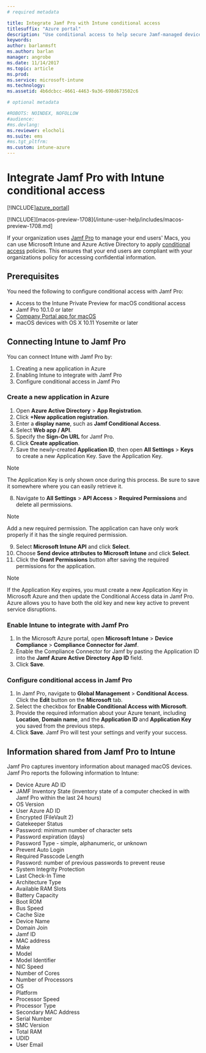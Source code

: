 ```yaml
---
# required metadata

title: Integrate Jamf Pro with Intune conditional access
titlesuffix: "Azure portal"
description: "Use conditional access to help secure Jamf-managed devices."
keywords:
author: barlanmsft
ms.author: barlan
manager: angrobe
ms.date: 11/14/2017
ms.topic: article
ms.prod:
ms.service: microsoft-intune
ms.technology:
ms.assetid: 4b6dcbcc-4661-4463-9a36-698d673502c6

# optional metadata

#ROBOTS: NOINDEX, NOFOLLOW
#audience:
#ms.devlang:
ms.reviewer: elocholi
ms.suite: ems
#ms.tgt_pltfrm:
ms.custom: intune-azure
---
```


# Integrate Jamf Pro with Intune conditional access

[!INCLUDE][azure_portal](/includes/azure_portal.md)]

[!INCLUDE][macos-preview-1708](/intune-user-help/includes/macos-preview-1708.md]

If your organization uses [Jamf Pro](https://www.jamf.com) to manage your end users' Macs, you can use Microsoft Intune and Azure Active Directory to apply [conditional access](conditional-access.md) policies. This ensures that your end users are compliant with your organizations policy for accessing confidential information.

## Prerequisites

You need the following to configure conditional access with Jamf Pro:

- Access to the Intune Private Preview for macOS conditional access
- Jamf Pro 10.1.0 or later
- [Company Portal app for macOS](https://aka.ms/macoscompanyportal)
- macOS devices with OS X 10.11 Yosemite or later

## Connecting Intune to Jamf Pro

You can connect Intune with Jamf Pro by:

1. Creating a new application in Azure
2. Enabling Intune to integrate with Jamf Pro
3. Configure conditional access in Jamf Pro

### Create a new application in Azure

1. Open **Azure Active Directory** > **App Registration**.
2. Click **+New application registration**.
3. Enter a **display name**, such as **Jamf Conditional Access**.
4. Select **Web app / API**.
5. Specify the **Sign-On URL** for Jamf Pro.
6. Click **Create application**.
7. Save the newly-created **Application ID**, then open **All Settings** > **Keys** to create a new Application Key. Save the Application Key.

  > [!NOTE]
  > The Application Key is only shown once during this process. Be sure to save it somewhere where you can easily retrieve it.

8. Navigate to **All Settings** > **API Access** > **Required Permissions** and delete all permissions.

  > [!NOTE]
  > Add a new required permission. The application can have only work properly if it has the single required permission.

9.  Select **Microsoft Intune API** and click **Select**.
10. Choose **Send device attributes to Microsoft Intune** and click **Select**.
11. Click the **Grant Permissions** button after saving the required permissions for the application.

  > [!NOTE]
  > If the Application Key expires, you must create a new Application Key in Microsoft Azure and then update the Conditional Access data in Jamf Pro. Azure allows you to have both the old key and new key active to prevent service disruptions.

### Enable Intune to integrate with Jamf Pro

1. In the Microsoft Azure portal, open **Microsoft Intune** > **Device Compliance** > **Compliance Connector for Jamf**.
2. Enable the Compliance Connector for Jamf by pasting the Application ID into the **Jamf Azure Active Directory App ID** field.
3. Click **Save**.

### Configure conditional access in Jamf Pro

1. In Jamf Pro, navigate to **Global Management** > **Conditional Access**. Click the **Edit** button on the
**Microsoft** tab.
2. Select the checkbox for **Enable Conditional Access with Microsoft**.
3. Provide the required information about your Azure tenant, including **Location**, **Domain name**, and the **Application ID** and **Application Key** you saved from the previous steps.
4. Click **Save**. Jamf Pro will test your settings and verify your success.

## Information shared from Jamf Pro to Intune

Jamf Pro captures inventory information about managed macOS devices. Jamf Pro reports the following information to Intune:

* Device Azure AD ID
* JAMF Inventory State (inventory state of a computer checked in with Jamf Pro within the last 24 hours)
* OS Version
* User Azure AD ID
* Encrypted (FileVault 2)
* Gatekeeper Status
* Password: minimum number of character sets
* Password expiration (days)
* Password Type - simple, alphanumeric, or unknown
* Prevent Auto Login
* Required Passcode Length
* Password: number of previous passwords to prevent reuse
* System Integrity Protection
* Last Check-In Time
* Architecture Type
* Available RAM Slots
* Battery Capacity
* Boot ROM
* Bus Speed
* Cache Size
* Device Name
* Domain Join
* Jamf ID
* MAC address
* Make
* Model
* Model Identifier
* NIC Speed
* Number of Cores
* Number of Processors
* OS
* Platform
* Processor Speed
* Processor Type
* Secondary MAC Address
* Serial Number
* SMC Version
* Total RAM
* UDID
* User Email
